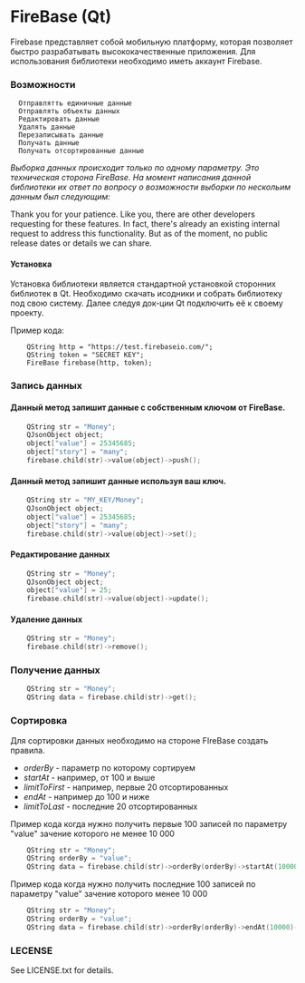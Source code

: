 # FireBase (Qt)

Firebase представляет собой мобильную платформу, которая позволяет быстро разрабатывать высококачественные приложения.
Для использования библиотеки необходимо иметь аккаунт Firebase.

### Возможности
      Отправлятть единичные данные
      Отправлять объекты данных
      Редактировать данные
      Удалять данные
      Перезаписывать данные
      Получать данные
      Получать отсортированные данные


*Выборка данных происходит только по одному параметру. 
Это техническая сторона FireBase. На момент написания данной библиотеки их ответ 
по вопросу о возможности выборки по нескольим данным был следующим:*

Thank you for your patience. Like you, there are other developers requesting for these features. 
In fact, there's already an existing internal request to address this functionality. But as of the moment, no public release dates or details we can share.

#### Установка

Установка библиотеки является стандартной установкой сторонних библиотек в Qt. Необходимо скачать исодники и собрать библиотеку под свою систему. Далее следуя док-ции Qt подключить её к своему проекту.

Пример кода:
```с++
    QString http = "https://test.firebaseio.com/";
    QString token = "SECRET KEY";
    FireBase firebase(http, token);

```
### Запись данных

#### Данный метод запишит данные с собственным ключом от FireBase.

```c++
    QString str = "Money";
    QJsonObject object;
    object["value"] = 25345685;
    object["story"] = "many";
    firebase.child(str)->value(object)->push();

```

#### Данный метод запишит данные используя ваш ключ.
```c++
    QString str = "MY_KEY/Money";
    QJsonObject object;
    object["value"] = 25345685;
    object["story"] = "many";
    firebase.child(str)->value(object)->set();

```
#### Редактирование данных
```c++
    QString str = "Money";
    QJsonObject object;
    object["value"] = 25;    
    firebase.child(str)->value(object)->update();

```
#### Удаление данных
```c++
    QString str = "Money";
    firebase.child(str)->remove();
```

### Получение данных

```c++
    QString str = "Money";
    QString data = firebase.child(str)->get();
```

### Сортировка
Для сортировки данных необходимо на стороне FIreBase создать правила.

- *orderBy* - параметр по которому сортируем
- *startAt* - например, от 100 и выше
- *limitToFirst* - например, первые 20 отсортированных
- *endAt* - например до 100 и ниже
- *limitToLast* - последние 20 отсортированных

Пример кода когда нужно получить первые 100 записей по параметру "value" зачение которого не менее 10 000
```c++
    QString str = "Money";
    QString orderBy = "value";
    QString data = firebase.child(str)->orderBy(orderBy)->startAt(10000)->limitToFirst(100)->get();
```
Пример кода когда нужно получить последние 100 записей по параметру "value" зачение которого менее 10 000
```c++
    QString str = "Money";
    QString orderBy = "value";
    QString data = firebase.child(str)->orderBy(orderBy)->endAt(10000)->limitToLast(100)->get();
```

### LECENSE
See LICENSE.txt for details.

